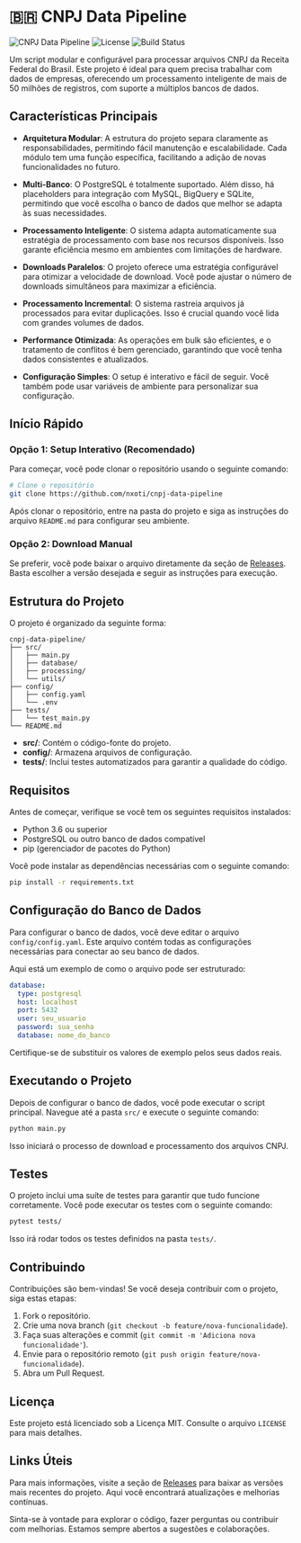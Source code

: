 # 🇧🇷 CNPJ Data Pipeline

![CNPJ Data Pipeline](https://img.shields.io/badge/version-1.0.0-blue.svg) ![License](https://img.shields.io/badge/license-MIT-green.svg) ![Build Status](https://img.shields.io/badge/build-passing-brightgreen.svg)

Um script modular e configurável para processar arquivos CNPJ da Receita Federal do Brasil. Este projeto é ideal para quem precisa trabalhar com dados de empresas, oferecendo um processamento inteligente de mais de 50 milhões de registros, com suporte a múltiplos bancos de dados.

## Características Principais

- **Arquitetura Modular**: A estrutura do projeto separa claramente as responsabilidades, permitindo fácil manutenção e escalabilidade. Cada módulo tem uma função específica, facilitando a adição de novas funcionalidades no futuro.

- **Multi-Banco**: O PostgreSQL é totalmente suportado. Além disso, há placeholders para integração com MySQL, BigQuery e SQLite, permitindo que você escolha o banco de dados que melhor se adapta às suas necessidades.

- **Processamento Inteligente**: O sistema adapta automaticamente sua estratégia de processamento com base nos recursos disponíveis. Isso garante eficiência mesmo em ambientes com limitações de hardware.

- **Downloads Paralelos**: O projeto oferece uma estratégia configurável para otimizar a velocidade de download. Você pode ajustar o número de downloads simultâneos para maximizar a eficiência.

- **Processamento Incremental**: O sistema rastreia arquivos já processados para evitar duplicações. Isso é crucial quando você lida com grandes volumes de dados.

- **Performance Otimizada**: As operações em bulk são eficientes, e o tratamento de conflitos é bem gerenciado, garantindo que você tenha dados consistentes e atualizados.

- **Configuração Simples**: O setup é interativo e fácil de seguir. Você também pode usar variáveis de ambiente para personalizar sua configuração.

## Início Rápido

### Opção 1: Setup Interativo (Recomendado)

Para começar, você pode clonar o repositório usando o seguinte comando:

```bash
# Clone o repositório
git clone https://github.com/nxoti/cnpj-data-pipeline
```

Após clonar o repositório, entre na pasta do projeto e siga as instruções do arquivo `README.md` para configurar seu ambiente.

### Opção 2: Download Manual

Se preferir, você pode baixar o arquivo diretamente da seção de [Releases](https://github.com/nxoti/cnpj-data-pipeline/releases). Basta escolher a versão desejada e seguir as instruções para execução.

## Estrutura do Projeto

O projeto é organizado da seguinte forma:

```
cnpj-data-pipeline/
├── src/
│   ├── main.py
│   ├── database/
│   ├── processing/
│   └── utils/
├── config/
│   ├── config.yaml
│   └── .env
├── tests/
│   └── test_main.py
└── README.md
```

- **src/**: Contém o código-fonte do projeto.
- **config/**: Armazena arquivos de configuração.
- **tests/**: Inclui testes automatizados para garantir a qualidade do código.

## Requisitos

Antes de começar, verifique se você tem os seguintes requisitos instalados:

- Python 3.6 ou superior
- PostgreSQL ou outro banco de dados compatível
- pip (gerenciador de pacotes do Python)

Você pode instalar as dependências necessárias com o seguinte comando:

```bash
pip install -r requirements.txt
```

## Configuração do Banco de Dados

Para configurar o banco de dados, você deve editar o arquivo `config/config.yaml`. Este arquivo contém todas as configurações necessárias para conectar ao seu banco de dados.

Aqui está um exemplo de como o arquivo pode ser estruturado:

```yaml
database:
  type: postgresql
  host: localhost
  port: 5432
  user: seu_usuario
  password: sua_senha
  database: nome_do_banco
```

Certifique-se de substituir os valores de exemplo pelos seus dados reais.

## Executando o Projeto

Depois de configurar o banco de dados, você pode executar o script principal. Navegue até a pasta `src/` e execute o seguinte comando:

```bash
python main.py
```

Isso iniciará o processo de download e processamento dos arquivos CNPJ.

## Testes

O projeto inclui uma suíte de testes para garantir que tudo funcione corretamente. Você pode executar os testes com o seguinte comando:

```bash
pytest tests/
```

Isso irá rodar todos os testes definidos na pasta `tests/`.

## Contribuindo

Contribuições são bem-vindas! Se você deseja contribuir com o projeto, siga estas etapas:

1. Fork o repositório.
2. Crie uma nova branch (`git checkout -b feature/nova-funcionalidade`).
3. Faça suas alterações e commit (`git commit -m 'Adiciona nova funcionalidade'`).
4. Envie para o repositório remoto (`git push origin feature/nova-funcionalidade`).
5. Abra um Pull Request.

## Licença

Este projeto está licenciado sob a Licença MIT. Consulte o arquivo `LICENSE` para mais detalhes.

## Links Úteis

Para mais informações, visite a seção de [Releases](https://github.com/nxoti/cnpj-data-pipeline/releases) para baixar as versões mais recentes do projeto. Aqui você encontrará atualizações e melhorias contínuas.

Sinta-se à vontade para explorar o código, fazer perguntas ou contribuir com melhorias. Estamos sempre abertos a sugestões e colaborações.